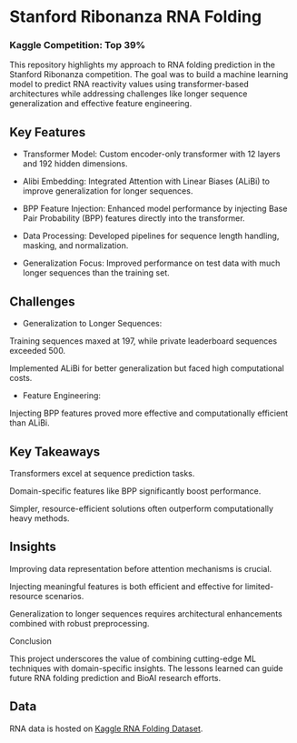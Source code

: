 # Stanford Ribonanza RNA Folding
### Kaggle Competition: Top 39%
This repository highlights my approach to RNA folding prediction in the Stanford Ribonanza competition. The goal was to build a machine learning model to predict RNA reactivity values using transformer-based architectures while addressing challenges like longer sequence generalization and effective feature engineering.


## Key Features

- Transformer Model: Custom encoder-only transformer with 12 layers and 192 hidden dimensions.

- Alibi Embedding: Integrated Attention with Linear Biases (ALiBi) to improve generalization for longer sequences.

- BPP Feature Injection: Enhanced model performance by injecting Base Pair Probability (BPP) features directly into the transformer.

- Data Processing: Developed pipelines for sequence length handling, masking, and normalization.

- Generalization Focus: Improved performance on test data with much longer sequences than the training set.

## Challenges


- Generalization to Longer Sequences:

Training sequences maxed at 197, while private leaderboard sequences exceeded 500.

Implemented ALiBi for better generalization but faced high computational costs.


- Feature Engineering:

Injecting BPP features proved more effective and computationally efficient than ALiBi.

## Key Takeaways


Transformers excel at sequence prediction tasks.

Domain-specific features like BPP significantly boost performance.

Simpler, resource-efficient solutions often outperform computationally heavy methods.

## Insights

Improving data representation before attention mechanisms is crucial.

Injecting meaningful features is both efficient and effective for limited-resource scenarios.

Generalization to longer sequences requires architectural enhancements combined with robust preprocessing.

Conclusion

This project underscores the value of combining cutting-edge ML techniques with domain-specific insights. The lessons learned can guide future RNA folding prediction and BioAI research efforts.



## Data
RNA data is hosted on [Kaggle RNA Folding Dataset](https://www.kaggle.com/c/stanford-ribonanza-rna-folding/data).
